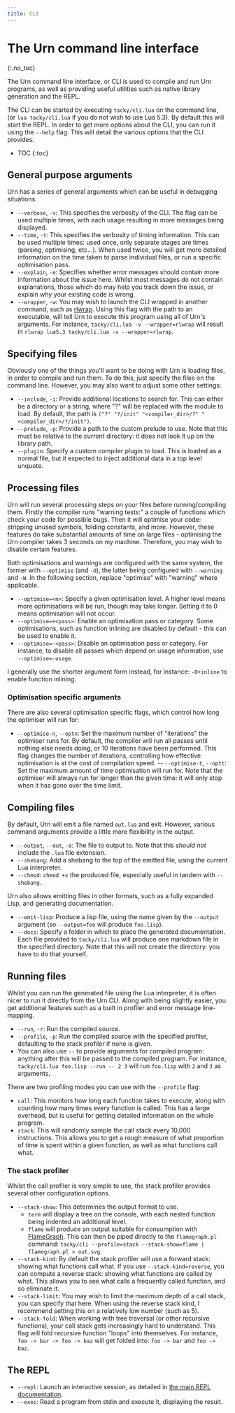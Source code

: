 ```yaml
---
title: CLI
---
```


# The Urn command line interface
{:.no_toc}

The Urn command line interface, or CLI is used to compile and run Urn programs, as well as providing useful utilities
such as native library generation and the REPL.

The CLI can be started by executing `tacky/cli.lua` on the command line, (or `lua tacky/cli.lua` if you do not wish to
use Lua 5.3). By default this will start the REPL. In order to get more options about the CLI, you can run it using the
`--help` flag. This will detail the various options that the CLI provides.

* TOC
{:toc}

## General purpose arguments
Urn has a series of general arguments which can be useful in debugging situations.

 - `--verbose`, `-v`: This specifies the verbosity of the CLI. The flag can be used multiple times, with each usage
   resulting in more messages being displayed.
 - `--time`, `-t`: This specifies the verbosity of timing information. This can be used multiple times: used once, only
   separate stages are times (parsing, optimising, etc...). When used twice, you will get more detailed information on
   the time taken to parse individual files, or run a specific optimisation pass.
 - `--explain`, `-e`: Specifies whether error messages should contain more information about the issue here. Whilst most
   messages do not contain explanations, those which do may help you track down the issue, or explain why your existing
   code is wrong.
 - `--wrapper`, `-w`: You may wish to launch the CLI wrapped in another command, such
   as [rlwrap](https://github.com/hanslub42/rlwrap). Using this flag with the path to an executable, will tell Urn to
   execute this program using all of Urn's arguments. For instance, `tacky/cli.lua -v --wrapper=rlwrap` will result in
   `rlwrap lua5.3 tacky/cli.lua -v --wrapper=rlwrap`.

## Specifying files
Obviously one of the things you'll want to be doing with Urn is loading files, in order to compile and run them. To do
this, just specify the files on the command line. However, you may also want to adjust some other settings:

 - `--include`, `-i`: Provide additional locations to search for. This can either be a directory or a string, where "?"
   will be replaced with the module to load. By default, the path is `("?" "?/init" "<compiler_dir>/?" "<compiler_dir>/?/init")`.
 - `--prelude`, `-p`: Provide a path to the custom prelude to use. Note that this must be relative to the current
   directory: it does not look it up on the library path.
 - `--plugin`: Specify a custom compiler plugin to load. This is loaded as a normal file, but it expected to inject
   additional data in a top level unquote.

## Processing files
Urn will run several processing steps on your files before running/compiling them. Firstly the compiler runs "warning
tests:" a couple of functions which check your code for possible bugs. Then it will optimise your code: stripping unused
symbols, folding constants, and more. However, these features do take substantial amounts of time on large files -
optimising the Urn compiler takes 3 seconds on my machine. Therefore, you may wish to disable certain features.

Both optimisations and warnings are configured with the same system, the former with `--optimise` (and `-O`), the latter
being configured with `--warning` and `-W`. In the following section, replace "optimise" with "warning" where
applicable.

 - `--optimise=<n>`: Specify a given optimisation level. A higher level means more optimisations will be run, though may
   take longer. Setting it to 0 means optimisation will not occur.
 - `--optimise=+<pass>`: Enable an optimisation pass or category. Some optimisations, such as function inlining are
   disabled by default - this can be used to enable it.
 - `--optimise=-<pass>`: Disable an optimisation pass or category. For instance, to disable all passes which depend on
   usage information, use `--optimise=-usage`.

I generally use the shorter argument form instead, for instance: `-O+inline` to enable function inlining.

### Optimisation specific arguments
There are also several optimisation specific flags, which control how long the optimiser will run for:

 - `--optimise-n`, `--optn`: Set the maximum number of "iterations" the optimiser runs for. By default, the compiler
   will run all passes until nothing else needs doing, or 10 iterations have been performed. This flag changes the
   number of iterations, controlling how effective optimisation is at the cost of compilation speed.  -- `--optimise-t`,
   `--optt`: Set the maximum amount of time optimisation will run for. Note that the optimiser will always run for
   longer than the given time: it will only stop when it has gone over the time limit.

## Compiling files
By default, Urn will emit a file named `out.lua` and exit. However, various command arguments provide a little more
flexibility in the output.

 - `--output`, `--out`, `-o`: The file to output to. Note that this *should not* include the `.lua` file extension.
 - `--shebang`: Add a shebang to the top of the emitted file, using the current Lua interpreter.
 - `--chmod`: `chmod +x` the produced file, especially useful in tandem with `--shebang`.

Urn also allows emitting files in other formats, such as a fully expanded Lisp, and generating documentation.

 - `--emit-lisp`: Produce a lisp file, using the name given by the `--output` argument (so `--output=foo` will produce
   `foo.lisp`).
 - `--docs`: Specify a folder in which to place the generated documentation. Each file provided to `tacky/cli.lua` will
   produce one markdown file in the specified directory. Note that this will not create the directory: you have to do
   that yourself.

## Running files
Whilst you can run the generated file using the Lua interpreter, it is often nicer to run it directly from the Urn
CLI. Along with being slightly easier, you get additional features such as a built in profiler and error message
line-mapping.

 - `--run`, `-r`: Run the compiled source.
 - `--profile`, `-p`: Run the compiled source with the specified profiler, defaulting to the stack profiler if none is
   given.
 - You can also use `--` to provide arguments for compiled program: anything after this will be passed to the compiled
   program. For instance, `tacky/cli.lua foo.lisp --run -- 2 3` will run `foo.lisp` with `2` and `3` as arguments.

There are two profiling modes you can use with the `--profile` flag:

 - `call`: This monitors how long each function takes to execute, along with counting how many times every function is
   called. This has a large overhead, but is useful for getting detailed information on the whole program.
 - `stack`: This will randomly sample the call stack every 10,000 instructions. This allows you to get a rough measure
   of what proportion of time is spent within a given function, as well as what functions call what.

### The stack profiler
Whilst the call profiler is very simple to use, the stack profiler provides several other configuration options.

 - `--stack-show`: This determines the output format to use.
   - `term` will display a tree on the console, with each nested function being indented an additional level.
   - `flame` will produce an output suitable for consumption
     with [FlameGraph](https://github.com/brendangregg/FlameGraph). This can then be piped directly to the
     `flamegraph.pl` command: `tacky/cli --profile=stack --stack-show=flame | flamegraph.pl > out.svg`.
 - `--stack-kind`: By default the stack profiler will use a forward stack: showing what functions call what. If you use
   `--stack-kind=reverse`, you can compute a reverse stack: showing what functions are called by what. This allows you
   to see what calls a frequently called function, and so eliminate it.
 - `--stack-limit`: You may wish to limit the maximum depth of a call stack, you can specify that here. When using the
   reverse stack kind, I recommend setting this on a relatively low number (such as 5).
 - `--stack-fold`: When working with tree traversal (or other recursive functions), your call stack gets increasingly
   hard to understand. This flag will fold recursive function "loops" into themselves. For instance, `foo -> bar -> foo
   -> baz` will get folded into: `foo -> bar` and `foo -> baz`.

## The REPL
 - `--repl`: Launch an interactive session, as detailed in [the main REPL documentation](repl.md).
 - `--exec`: Read a program from stdin and execute it, displaying the result.
